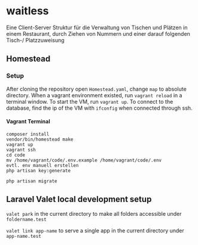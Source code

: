 # waitless
Eine Client-Server Struktur für die Verwaltung von Tischen und Plätzen in einem Restaurant, durch Ziehen von Nummern und einer darauf folgenden Tisch-/ Platzzuweisung

## Homestead

### Setup
After cloning the repository open `Homestead.yaml`, change `map` to absolute directory.
When a vagrant environment existed, run `vagrant reload` in a terminal window.
To start the VM, run `vagrant up`.
To connect to the database, find the ip of the VM with `ifconfig` when connected through ssh.

#### Vagrant Terminal 
```
composer install
vendor/bin/homestead make
vagrant up
vagrant ssh
cd code
mv /home/vagrant/code/.env.example /home/vagrant/code/.env
evtl. env manuell erstellen
php artisan key:generate

php artisan migrate
```

## Laravel Valet local development setup

`valet park` in the current directory to make all folders accessible under `foldername.test`

`valet link app-name` to serve a single app in the current directory under `app-name.test`




